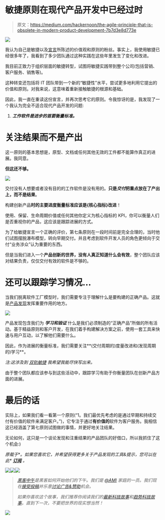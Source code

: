 # 敏捷原则在现代产品开发中已经过时

> 原文：<https://medium.com/hackernoon/the-agile-principle-that-is-obsolete-in-modern-product-development-7b7d3e8d773e>

![](img/09e92cbf68a50e9fbb817c41a6ed8a0f.png)

我认为自己是敏捷以及[宣言](http://agilemanifesto.org/principles.html)所陈述的价值观和原则的粉丝。事实上，我使用敏捷已经很多年了，我看到了多少团队通过这种实践在这些年里发生了变化和改进。

我目前正致力于组织层面的敏捷转型，试图将敏捷实践带到整个公司(包括营销、客户服务、销售等)。

这种转变还包括将 IT 团队带到一个新的“敏捷性”水平，尝试更多地利用它提出的价值和原则。对我来说，这意味着重新接触敏捷的根源和基础。

因此，我一直在重读这份宣言，并再次思考它的原则。令我惊讶的是，我发现了一个我认为完全不适合现代产品开发的问题:

1.  ***工作软件是进步的首要衡量标准。***

# 关注结果而不是产出

这一原则的基本思想是，原型、文档或任何其他无效的工件都不能算作真正的进展。我同意。

**但这还不够。**

![](img/690eb5099952f6242155d818f1c200a4.png)

交付没有人想要或者没有目的的工作软件是没有用的。**只是*交付*把重点放在了产出上，而不是结果**。

构建创新产品**时的主要进度衡量标准应该是{核心指标}改进**！

使用、保留、生命周期价值或任何其他你定义为核心指标的 KPI，你可以衡量人们是否重视你的产品，这应该是跟踪进展的方式。

为了给敏捷宣言一个正确的评价，第七条原则在一段时间前是完全合理的，当时他们试图摆脱瀑布模型，转向早期交付。并且考虑到软件开发人员的角色更倾向于交付“业务涉众”认为重要的东西。

但是当我们进入一个**产品创新的世界，没有人真正知道什么会有效**，整个团队应该对结果负责，仅仅交付有效的软件是不够的。

# 还可以跟踪学习情况…

当我们脱离软件工厂模型时，我们需要专注于理解什么是要构建的正确产品。这就是[产品发现](/@nachobassino/effective-prioritization-with-rapid-experimentation-ddb7c6403d46)发挥重要作用的地方。

![](img/31ecc7bfc6e995a4fa4a15e1d1229925.png)

产品发现包含我们为 ***学习和验证*** 什么是我们必须制造的“正确产品”所做的所有活动。基于精益原则和客户开发，在我们着手构建解决方案之前，使用一套工具来快速与用户互动，以了解他们需要什么。

因此，作为进展的衡量标准，我们需要关注**(交付周期的)度量改进和(发现周期的)学习**。

*注:这涉及到* [*双轨敏捷*](http://svpg.com/dual-track-agile/) *我希望我能尽快写出来。*

由于整个团队都应该参与到这些活动中，跟踪学习有助于你衡量团队在创新产品方面的进展。

# 最后的话

实际上，如果我们看一看第一个原则(“1。我们最优先考虑的是通过早期和持续交付有价值的软件来满足客户。”)，它专注于通过**有价值的**软件为客户服务。我相信这已经涵盖了第七原则试图做的事情，并更好地关注结果。

无论如何，这只是一个谈论发现和注重结果的产品团队的好借口，所以我抓住了这个机会:)

*原载于*[](http://leanexperimentation.com/the-agile-principle-that-is-obsolete-in-modern-product-development/)**。如果您喜欢它，并希望获得更多关于产品发现的工具&提示，您可以在此* [***订阅***](//my.leadpages.net/serve-leadbox/1440c1173f72a2:111de60b7f46dc) *。**

*[![](img/50ef4044ecd4e250b5d50f368b775d38.png)](http://bit.ly/HackernoonFB)**[![](img/979d9a46439d5aebbdcdca574e21dc81.png)](https://goo.gl/k7XYbx)**[![](img/2930ba6bd2c12218fdbbf7e02c8746ff.png)](https://goo.gl/4ofytp)*

> *[黑客中午](http://bit.ly/Hackernoon)是黑客如何开始他们的下午。我们是 [@AMI](http://bit.ly/atAMIatAMI) 家庭的一员。我们现在[接受投稿](http://bit.ly/hackernoonsubmission)并乐意[讨论广告&赞助](mailto:partners@amipublications.com)机会。*
> 
> *如果你喜欢这个故事，我们推荐你阅读我们的[最新科技故事](http://bit.ly/hackernoonlatestt)和[趋势科技故事](https://hackernoon.com/trending)。直到下一次，不要把世界的现实想当然！*

*![](img/be0ca55ba73a573dce11effb2ee80d56.png)*